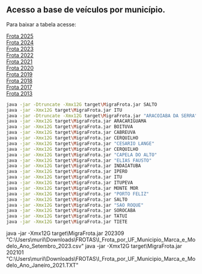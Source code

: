 ## Acesso a base de veículos por município.
Para baixar a tabela acesse:<br />

[Frota 2025](https://dados.transportes.gov.br/dataset/registro-nacional-de-veiculos-automotores-renavam)<br />
[Frota 2024](https://www.gov.br/transportes/pt-br/pt-br/assuntos/transito/conteudo-Senatran/frota-de-veiculos-2024)<br />
[Frota 2023](https://www.gov.br/infraestrutura/pt-br/assuntos/transito/conteudo-Senatran/frota-de-veiculos-2023)<br />
[Frota 2022](https://www.gov.br/infraestrutura/pt-br/assuntos/transito/conteudo-denatran/frota-de-veiculos-2022)<br />
[Frota 2021](https://www.gov.br/infraestrutura/pt-br/assuntos/transito/conteudo-denatran/frota-de-veiculos-2021)<br />
[Frota 2020](https://www.gov.br/transportes/pt-br/assuntos/transito/conteudo-Senatran/frota-de-veiculos-20201656)<br />
[Frota 2019](https://www.gov.br/transportes/pt-br/assuntos/transito/conteudo-Senatran/frota-de-veiculos-2019)<br />
[Frota 2018](https://www.gov.br/transportes/pt-br/assuntos/transito/conteudo-Senatran/frota-de-veiculos-2018)<br />
[Frota 2017](https://www.gov.br/transportes/pt-br/assuntos/transito/conteudo-Senatran/frota-de-veiculos-2017)<br />
[Frota 2013](https://www.gov.br/transportes/pt-br/assuntos/transito/conteudo-Senatran/frota-de-veiculos-2013)<br />



```sh
java -jar -Dtruncate -Xmx12G target\MigraFrota.jar SALTO
java -jar -Xmx12G target\MigraFrota.jar ITU
java -jar -Dtruncate -Xmx12G target\MigraFrota.jar "ARACOIABA DA SERRA"
java -jar -Xmx12G target\MigraFrota.jar ARACARIGUAMA
java -jar -Xmx12G target\MigraFrota.jar BOITUVA
java -jar -Xmx12G target\MigraFrota.jar CABREUVA
java -jar -Xmx12G target\MigraFrota.jar CERQUILHO
java -jar -Xmx12G target\MigraFrota.jar "CESARIO LANGE"
java -jar -Xmx12G target\MigraFrota.jar CERQUILHO
java -jar -Xmx12G target\MigraFrota.jar "CAPELA DO ALTO"
java -jar -Xmx12G target\MigraFrota.jar "ELIAS FAUSTO"
java -jar -Xmx12G target\MigraFrota.jar INDAIATUBA
java -jar -Xmx12G target\MigraFrota.jar IPERO
java -jar -Xmx12G target\MigraFrota.jar ITU
java -jar -Xmx12G target\MigraFrota.jar ITUPEVA
java -jar -Xmx12G target\MigraFrota.jar MONTE MOR
java -jar -Xmx12G target\MigraFrota.jar "PORTO FELIZ"
java -jar -Xmx12G target\MigraFrota.jar SALTO
java -jar -Xmx12G target\MigraFrota.jar "SAO ROQUE"
java -jar -Xmx12G target\MigraFrota.jar SOROCABA
java -jar -Xmx12G target\MigraFrota.jar TATUI
java -jar -Xmx12G target\MigraFrota.jar TIETE
```


java -jar -Xmx12G target\MigraFrota.jar 202309 "C:\Users\muril\Downloads\FROTAS\I_Frota_por_UF_Municipio_Marca_e_Modelo_Ano_Setembro_2023.csv"
java -jar -Xmx12G target\MigraFrota.jar 202101 "C:\Users\muril\Downloads\FROTAS\I_Frota_por_UF_Municipio_Marca_e_Modelo_Ano_Janeiro_2021.TXT"
